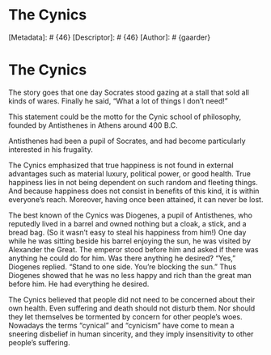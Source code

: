 # The Cynics
[Metadata]: # {46}
[Descriptor]: # {46}
[Author]: # {gaarder}
# The Cynics
The story goes that one day Socrates stood gazing at a stall that sold all
kinds of wares. Finally he said, “What a lot of things I don’t need!”

This statement could be the motto for the Cynic school of philosophy, founded
by Antisthenes in Athens around 400 B.C.

Antisthenes had been a pupil of Socrates, and had become particularly
interested in his frugality.

The Cynics emphasized that true happiness is not found in external advantages
such as material luxury, political power, or good health. True happiness lies
in not being dependent on such random and fleeting things. And because
happiness does not consist in benefits of this kind, it is within everyone’s
reach. Moreover, having once been attained, it can never be lost.

The best known of the Cynics was Diogenes, a pupil of Antisthenes, who
reputedly lived in a barrel and owned nothing but a cloak, a stick, and a bread
bag. (So it wasn’t easy to steal his happiness from him!) One day while he was
sitting beside his barrel enjoying the sun, he was visited by Alexander the
Great. The emperor stood before him and asked if there was anything he could do
for him. Was there anything he desired? “Yes,” Diogenes replied. “Stand to one
side. You’re blocking the sun.” Thus Diogenes showed that he was no less happy
and rich than the great man before him. He had everything he desired.

The Cynics believed that people did not need to be concerned about their own
health. Even suffering and death should not disturb them. Nor should they let
themselves be tormented by concern for other people’s woes. Nowadays the terms
“cynical” and “cynicism” have come to mean a sneering disbelief in human
sincerity, and they imply insensitivity to other people’s suffering.

